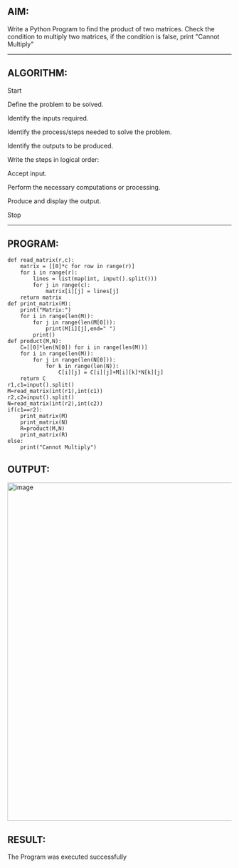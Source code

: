 
##  AIM:
Write a Python Program  to  find the product of two matrices. Check the condition to multiply two matrices, if the condition is false, print "Cannot Multiply"

---

##  ALGORITHM:
Start

Define the problem to be solved.

Identify the inputs required.

Identify the process/steps needed to solve the problem.

Identify the outputs to be produced.

Write the steps in logical order:

Accept input.

Perform the necessary computations or processing.

Produce and display the output.

Stop

---

##  PROGRAM:
```
def read_matrix(r,c):
    matrix = [[0]*c for row in range(r)]
    for i in range(r):
        lines = list(map(int, input().split()))
        for j in range(c):
            matrix[i][j] = lines[j]
    return matrix
def print_matrix(M):
    print("Matrix:")
    for i in range(len(M)):
        for j in range(len(M[0])):
            print(M[i][j],end=" ")
        print()
def product(M,N):
    C=[[0]*len(N[0]) for i in range(len(M))]
    for i in range(len(M)):
        for j in range(len(N[0])):
            for k in range(len(N)):
                C[i][j] = C[i][j]+M[i][k]*N[k][j]
    return C
r1,c1=input().split()
M=read_matrix(int(r1),int(c1))
r2,c2=input().split()
N=read_matrix(int(r2),int(c2))
if(c1==r2):
    print_matrix(M)
    print_matrix(N)
    R=product(M,N)
    print_matrix(R)
else:
    print("Cannot Multiply")
```

## OUTPUT:
<img width="601" height="759" alt="image" src="https://github.com/user-attachments/assets/a5175a91-4868-4974-8254-f6dd6a519d93" />

## RESULT:
The Program was executed successfully
